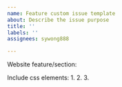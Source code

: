 ```yaml
---
name: Feature custom issue template
about: Describe the issue purpose
title: ''
labels: ''
assignees: sywong888

---
```


Website feature/section:

Include css elements:
1.
2.
3.

